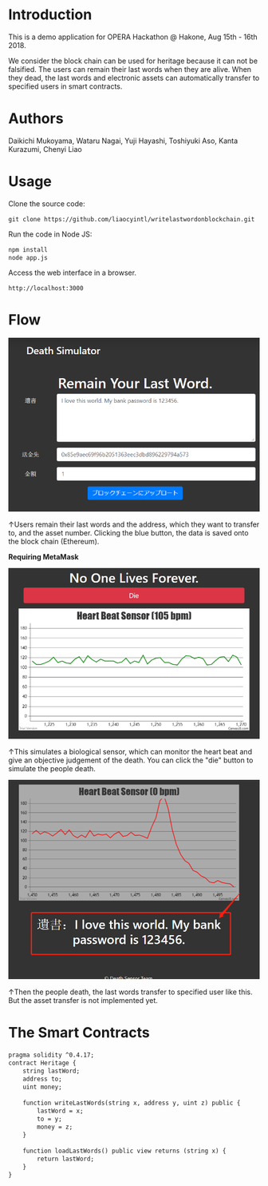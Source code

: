 # Introduction

This is a demo application for OPERA Hackathon @ Hakone, Aug 15th - 16th 2018.

We consider the block chain can be used for heritage because it can not be falsified.
The users can remain their last words when they are alive.
When they dead, the last words and electronic assets can automatically transfer to specified users in smart contracts.

# Authors

Daikichi Mukoyama, Wataru Nagai, Yuji Hayashi, Toshiyuki Aso, Kanta Kurazumi, Chenyi Liao

# Usage
Clone the source code:
```text
git clone https://github.com/liaocyintl/writelastwordonblockchain.git
``` 
Run the code in Node JS:
```text
npm install
node app.js
```
Access the web interface in a browser.
```test
http://localhost:3000
```

# Flow
![](imgs/30081eed.png)

↑Users remain their last words and the address, which they want to transfer to, and the asset number.
Clicking the blue button, the data is saved onto the block chain (Ethereum).

**Requiring MetaMask** 

![](imgs/7dbac290.png)

↑This simulates a biological sensor, which can monitor the heart beat and give an objective judgement of the death.
You can click the "die" button to simulate the people death.

![](imgs/f036419c.png)

↑Then the people death, the last words transfer to specified user like this.
But the asset transfer is not implemented yet.

# The Smart Contracts

```solidity
pragma solidity ^0.4.17;
contract Heritage {
    string lastWord;
    address to;
    uint money;
    
    function writeLastWords(string x, address y, uint z) public {
        lastWord = x;
        to = y;
        money = z;
    }
    
    function loadLastWords() public view returns (string x) {
        return lastWord;
    }
}
```
